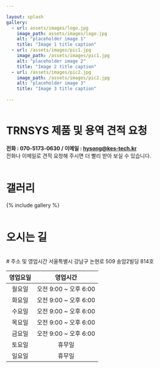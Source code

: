 ```yaml
---

layout: splash
gallery:
  - url: assets/images/logo.jpg
    image_path: assets/images/logo.jpg
    alt: "placeholder image 1"
    title: "Image 1 title caption"
  - url: /assets/images/pic1.jpg
    image_path: /assets/images/pic1.jpg
    alt: "placeholder image 2"
    title: "Image 2 title caption"
  - url: /assets/images/pic2.jpg
    image_path: /assets/images/pic2.jpg
    alt: "placeholder image 3"
    title: "Image 3 title caption"
  
---
```

<figure claass="align-center">
	<img src="{{ site.url }}/assets/images/splash.png" alt="">
</figure>

# TRNSYS 제품 및 용역 견적 요청
**전화 : 070-5173-0630 / 이메일 : hysong@kes-tech.kr**  
  전화나 이메일로 견적 요청해 주시면 더 빨리 받아 보실 수 있습니다.
<br>
<br>
# 갤러리
{% include gallery %}  
<br>
# 오시는 길
<!-- * 카카오맵 - 지도퍼가기 -->
<!-- 1. 지도 노드 -->
<div id="daumRoughmapContainer1708177449511" class="root_daum_roughmap root_daum_roughmap_landing" style="width:100%;"></div>

<!--
	2. 설치 스크립트
	* 지도 퍼가기 서비스를 2개 이상 넣을 경우, 설치 스크립트는 하나만 삽입합니다.
-->
<script charset="UTF-8" class="daum_roughmap_loader_script" src="https://ssl.daumcdn.net/dmaps/map_js_init/roughmapLoader.js"></script>

<!-- 3. 실행 스크립트 -->
<script charset="UTF-8">
	new daum.roughmap.Lander({
		"timestamp" : "1708177449511",
		"key" : "2i5up",
<!--		"mapWidth" : "640", -->
		"mapHeight" : "360"
	}).render();
</script>
<br>
# 주소 및 영업시간
서울특별시 강남구 논현로 509 송암2빌딩 814호
<br>

|영업요일|영업시간|
|:---:|:---:|
|월요일| 오전 9:00 ~ 오후 6:00 |
|화요일| 오전 9:00 ~ 오후 6:00 |
|수요일| 오전 9:00 ~ 오후 6:00 |
|목요일| 오전 9:00 ~ 오후 6:00 |
|금요일| 오전 9:00 ~ 오후 6:00 |
|토요일| 휴무일 |
|일요일| 휴무일 |